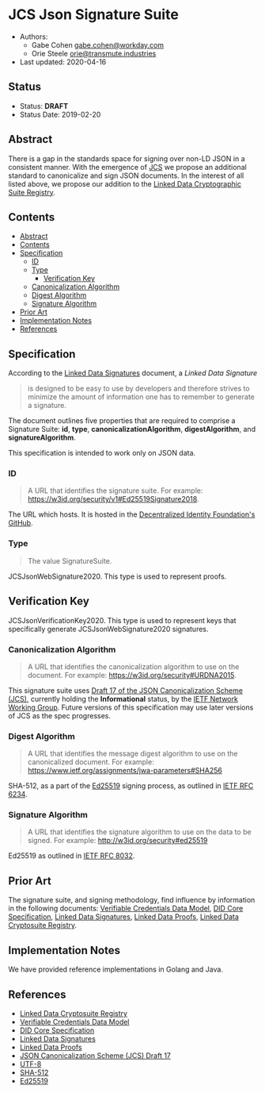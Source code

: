 # JCS Json Signature Suite
- Authors: 
  - Gabe Cohen [gabe.cohen@workday.com](mailto:gabe.cohen@workday.com)
  - Orie Steele [orie@transmute.industries](mailto:orie@transmute.industries)
- Last updated: 2020-04-16

## Status
- Status: **DRAFT**
- Status Date: 2019-02-20

## Abstract
There is a gap in the standards space for signing over non-LD JSON in a consistent manner. With the emergence of [JCS](https://tools.ietf.org/id/draft-rundgren-json-canonicalization-scheme-17.html) we propose an additional standard to canonicalize and sign JSON documents. In the interest of all listed above, we propose our addition to the [Linked Data Cryptographic Suite Registry](https://w3c-ccg.github.io/ld-cryptosuite-registry).

## Contents
  * [Abstract](#abstract)
  * [Contents](#contents)
  * [Specification](#specification)
    - [ID](#id)
    - [Type](#type)
      + [Verification Key](#verification-key)
    - [Canonicalization Algorithm](#canonicalization-algorithm)
    - [Digest Algorithm](#digest-algorithm)
    - [Signature Algorithm](#signature-algorithm)
  * [Prior Art](#prior-art)
  * [Implementation Notes](#implementation-notes)
  * [References](#references)

## Specification
According to the [Linked Data Signatures](https://w3c-dvcg.github.io/ld-signatures/) document, a _Linked Data Signature_

>  is designed to be easy to use by developers and therefore strives to minimize the amount of information one has to remember to generate a signature. 

The document outlines five properties that are required to comprise a Signature Suite: **id**, **type**, **canonicalizationAlgorithm**, **digestAlgorithm**, and **signatureAlgorithm**.

This specification is intended to work only on JSON data.

### ID
> A URL that identifies the signature suite. For example: https://w3id.org/security/v1#Ed25519Signature2018.

The URL which hosts. It is hosted in the [Decentralized Identity Foundation's GitHub](https://github.com/decentralized-identity/JCSJsonWebSignature2020).

### Type
> The value SignatureSuite.
   
JCSJsonWebSignature2020. This type is used to represent proofs.

## Verification Key

JCSJsonVerificationKey2020. This type is used to represent keys that specifically generate JCSJsonWebSignature2020 signatures.

### Canonicalization Algorithm
> A URL that identifies the canonicalization algorithm to use on the document. For example: https://w3id.org/security#URDNA2015.

This signature suite uses [Draft 17 of the JSON Canonicalization Scheme (JCS)](https://tools.ietf.org/id/draft-rundgren-json-canonicalization-scheme-17.html), currently holding the __Informational__ status, by the [IETF Network Working Group](https://datatracker.ietf.org/drafts/current/). Future versions of this specification may use later versions of JCS as the spec progresses.

### Digest Algorithm
> A URL that identifies the message digest algorithm to use on the canonicalized document. For example: https://www.ietf.org/assignments/jwa-parameters#SHA256

SHA-512, as a part of the [Ed25519](https://tools.ietf.org/html/rfc8032) signing process, as outlined in [IETF RFC 6234](https://tools.ietf.org/html/rfc6234).

### Signature Algorithm
> A URL that identifies the signature algorithm to use on the data to be signed. For example: http://w3id.org/security#ed25519 

Ed25519 as outlined in [IETF RFC 8032](https://tools.ietf.org/html/rfc8032).

## Prior Art
The signature suite, and signing methodology, find influence by information in the following documents: [Verifiable Credentials Data Model](https://w3c.github.io/vc-data-model/), [DID Core Specification](https://w3c.github.io/did-core/), [Linked Data Signatures](https://w3c-dvcg.github.io/ld-signatures), [Linked Data Proofs](https://w3c-dvcg.github.io/ld-proofs/), [Linked Data Cryptosuite Registry](https://w3c-ccg.github.io/ld-cryptosuite-registry).

## Implementation Notes

We have provided reference implementations in Golang and Java.

## References
- [Linked Data Cryptosuite Registry](https://w3c-ccg.github.io/ld-cryptosuite-registry)
- [Verifiable Credentials Data Model](https://w3c.github.io/vc-data-model/)
- [DID Core Specification](https://w3c.github.io/did-core/)
- [Linked Data Signatures](https://w3c-dvcg.github.io/ld-signatures)
- [Linked Data Proofs](https://w3c-dvcg.github.io/ld-proofs/)
- [JSON Canonicalization Scheme (JCS) Draft 17](https://tools.ietf.org/id/draft-rundgren-json-canonicalization-scheme-17.html)
- [UTF-8](https://tools.ietf.org/html/rfc3629)
- [SHA-512](https://tools.ietf.org/html/rfc6234)
- [Ed25519](https://tools.ietf.org/html/rfc8032)
